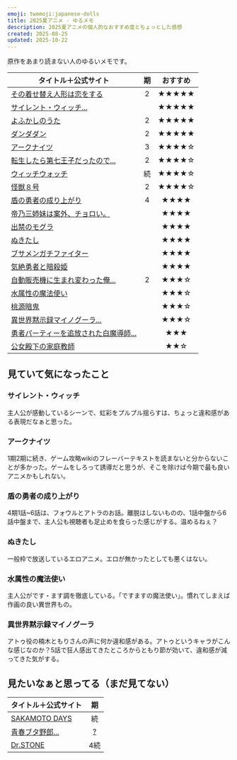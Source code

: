 ```yaml
---
emoji: twemoji:japanese-dolls
title: 2025夏アニメ - ゆるメモ
description: 2025夏アニメの個人的なおすすめ度とちょっとした感想
created: 2025-08-25
updated: 2025-10-22
---
```


原作をあまり読まない人のゆるいメモです。

|タイトル＋公式サイト|期|おすすめ|
|-|:-:|:-:|
|[その着せ替え人形は恋をする](https://bisquedoll-anime.com/)|2|★★★★★|
|[サイレント・ウィッチ...](https://silentwitch.net/)||★★★★★|
|[よふかしのうた](https://yofukashi-no-uta.com/)|2|★★★★★|
|[ダンダダン](https://anime-dandadan.com/)|2|★★★★★|
|[アークナイツ](https://arknights-anime.jp/)|3|★★★★☆|
|[転生したら第七王子だったので...](https://dainanaoji.com/)|2|★★★★☆|
|[ウィッチウォッチ](https://witchwatch-anime.com/)|続|★★★★☆|
|[怪獣８号](https://kaiju-no8.net/)|2|★★★★☆|
|[盾の勇者の成り上がり](https://shieldhero-anime.jp/)|4|★★★★|
|[帝乃三姉妹は案外、チョロい。](https://mikadono.family/)||★★★★|
|[出禁のモグラ](https://dekinnomogura.com/)||★★★★|
|[ぬきたし](https://nukiani.com/)||★★★★|
|[ブサメンガチファイター](https://busamen-gachi-fighter.com/)||★★★★|
|[気絶勇者と暗殺姫](https://kizetsuyusha-anime.com/)||★★★★|
|[自動販売機に生まれ変わった俺...](https://jihanki-anime.com/)|2|★★★☆|
|[水属性の魔法使い](https://mizuzokusei-anime.com/)||★★★☆|
|[桃源暗鬼](https://tougenanki-anime.com/)||★★★☆|
|[異世界黙示録マイノグーラ...](https://mynoghra-anime.com/)||★★★☆|
|[勇者パーティーを追放された白魔導師...](https://tsuiho-shiromadoshi.com/)||★★★|
|[公女殿下の家庭教師](https://koujodenka-anime.com/)||★★☆|

## 見ていて気になったこと

### サイレント・ウィッチ

主人公が感動しているシーンで、虹彩をプルプル揺らすは、ちょっと違和感がある表現だなぁと思った。

### アークナイツ

1期2期に続き、ゲーム攻略wikiのフレーバーテキストを読まないと分からないことが多かった。ゲームをしろって誘導だと思うが、そこを除けば今期で最も良いアニメかもしれない。

### 盾の勇者の成り上がり

4期1話~6話は、フォウルとアトラのお話。離脱はしないものの、1話中盤から6話中盤まで、主人公も視聴者も足止めを食らった感じがする。温めるねぇ？

### ぬきたし

一般枠で放送しているエロアニメ。エロが無かったとしても悪くはない。

### 水属性の魔法使い

主人公がです・ます調を徹底している。「ですますの魔法使い」。慣れてしまえば作画の良い異世界もの。

### 異世界黙示録マイノグーラ

アトゥ役の楠木ともりさんの声に何か違和感がある。アトゥというキャラがこんな感じなのか？5話で狂人感出てきたところからともり節が効いて、違和感が減ってきた気がする。

## 見たいなぁと思ってる（まだ見てない）

|タイトル＋公式サイト|期|
|-|:-:|
|[SAKAMOTO DAYS](https://sakamotodays.jp/)|続|
|[青春ブタ野郎...](https://ao-buta.com/)|[?](https://ao-buta.com/special/high_school/)|
|[Dr.STONE](https://dr-stone.jp/)|4続|
